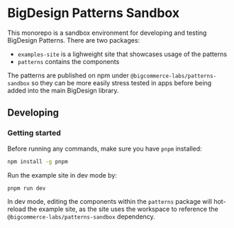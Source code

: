 # BigDesign Patterns Sandbox

This monorepo is a sandbox environment for developing and testing BigDesign Patterns. There are two packages:
- `examples-site` is a lighweight site that showcases usage of the patterns
- `patterns` contains the components

The patterns are published on npm under `@bigcommerce-labs/patterns-sandbox` so they can be more easily stress tested in apps before being added into the main BigDesign library.

## Developing

### Getting started

Before running any commands, make sure you have `pnpm` installed:

```sh
npm install -g pnpm
```

Run the example site in dev mode by:
```sh
pnpm run dev
```

In dev mode, editing the components within the `patterns` package will hot-reload the example site, as the site uses the workspace to reference the `@bigcommerce-labs/patterns-sandbox` dependency.
